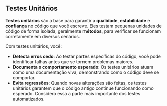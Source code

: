 ## Testes Unitários

**Testes unitários** são a base para garantir a **qualidade**, **estabilidade** e **confiança** no código que você escreve. Eles testam pequenas unidades de código de forma isolada, geralmente **métodos**, para verificar se funcionam corretamente em diversos cenários. 

Com testes unitários, você:
- **Detecta erros cedo**: Ao testar partes específicas do código, você pode identificar falhas antes que se tornem problemas maiores.
- **Documenta o comportamento esperado**: Os testes unitários atuam como uma documentação viva, demonstrando como o código deve se comportar.
- **Evita regressões**: Quando novas alterações são feitas, os testes unitários garantem que o código antigo continue funcionando como esperado. Considero essa a parte mais importante dos testes automatizados.
